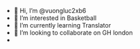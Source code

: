 - 👋 Hi, I’m @vuongluc2xb6
- 👀 I’m interested in Basketball
- 🌱 I’m currently learning Translator
- 💞️ I’m looking to collaborate on GH london
-

<!---
vuongluc2xb6/vuongluc2xb6 is a ✨ special ✨ repository because its `README.md` (this file) appears on your GitHub profile.
You can click the Preview link to take a look at your changes.
--->

